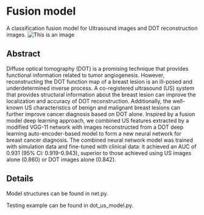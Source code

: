 # Fusion model

A classification fusion model for Ultrasound images and DOT reconstruction images.
![This is an image](https://github.com/OpticalUltrasoundImaging/Fusion_model/blob/main/structures.png)

## Abstract

Diffuse optical tomography (DOT) is a promising technique that provides functional information related to tumor angiogenesis. However, reconstructing the DOT function map of a breast lesion is an ill-posed and underdetermined inverse process.  A co-registered ultrasound (US) system that provides structural information about the breast lesion can improve the localization and accuracy of DOT reconstruction. Additionally, the well-known US characteristics of benign and malignant breast lesions can further improve cancer diagnosis based on DOT alone. Inspired by a fusion model deep learning approach, we combined US features extracted by a modified VGG-11 network with images reconstructed from a DOT deep learning auto-encoder-based model to form a new neural network for breast cancer diagnosis. The combined neural network model was trained with simulation data and fine-tuned with clinical data: it achieved an AUC of 0.931 (95% CI: 0.919-0.943), superior to those achieved using US images alone (0.860) or DOT images alone (0.842).

## Details

Model structures can be found in net.py.

Testing example can be found in dot_us_model.py.
